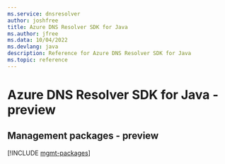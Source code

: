 ```yaml
---
ms.service: dnsresolver
author: joshfree
title: Azure DNS Resolver SDK for Java
ms.author: jfree
ms.data: 10/04/2022
ms.devlang: java
description: Reference for Azure DNS Resolver SDK for Java
ms.topic: reference
---
```

# Azure DNS Resolver SDK for Java - preview

## Management packages - preview
[!INCLUDE [mgmt-packages](dns-resolver-mgmt-index.md)]